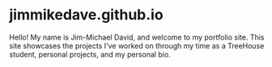 # jimmikedave.github.io

Hello! My name is Jim-Michael David, and welcome to my portfolio site. This site showcases the projects I've worked on through my time as a TreeHouse student, personal projects, and my personal bio.
